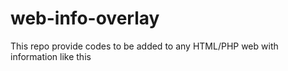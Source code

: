# web-info-overlay

This repo provide codes to be added to any HTML/PHP web with information like this

